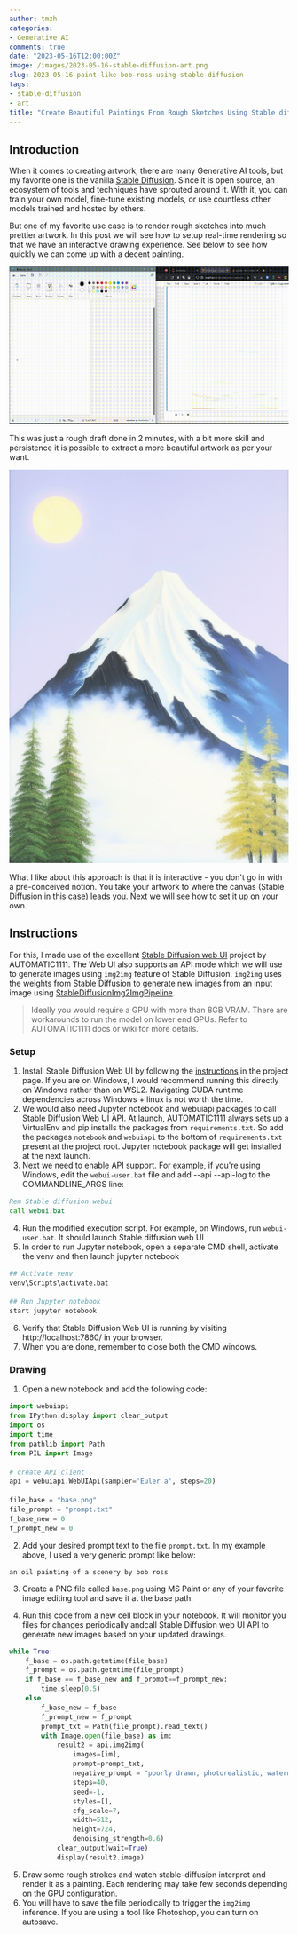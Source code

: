 ```yaml
---
author: tmzh
categories:
- Generative AI 
comments: true
date: "2023-05-16T12:00:00Z"
image: /images/2023-05-16-stable-diffusion-art.png
slug: 2023-05-16-paint-like-bob-ross-using-stable-diffusion
tags:
- stable-diffusion
- art
title: "Create Beautiful Paintings From Rough Sketches Using Stable diffusion"
---
```


## Introduction
When it comes to creating artwork, there are many Generative AI tools, but my favorite one is the vanilla [Stable Diffusion](https://github.com/CompVis/stable-diffusion). Since it is open source, an ecosystem of tools and techniques have sprouted around it. With it, you can train your own model, fine-tune existing models, or use countless other models trained and hosted by others. 

But one of my favorite use case is to render rough sketches into much prettier artwork. In this post we will see how to setup real-time rendering so that we have an interactive drawing experience. See below to see how quickly we can come up with a decent painting. 

![Interactive drawing](/images/2023-05-16-stable-diffusion-art.gif)

This was just a rough  draft done in 2 minutes, with a bit more skill and persistence it is possible to extract a more beautiful artwork as per your want. 

![Mountain](/images/2023-05-16-stable-diffusion-art.png)

What I like about this approach is that it is interactive - you don't go in with a pre-conceived notion. You take your artwork to where the canvas (Stable Diffusion in this case) leads you. Next we will see how to set it up on your own.

## Instructions
For this, I made use of the excellent [Stable Diffusion web UI](https://github.com/AUTOMATIC1111/stable-diffusion-webui) project by AUTOMATIC1111. The Web UI also supports an API mode which we will use to generate images using `img2img` feature of Stable Diffusion. `img2img` uses the weights from Stable Diffusion to generate new images from an input image using [StableDiffusionImg2ImgPipeline](https://replicate.com/stability-ai/stable-diffusion-img2img). 

> Ideally you would require a GPU with more than 8GB VRAM. There are workarounds to run the model on lower end GPUs. Refer to AUTOMATIC1111 docs or wiki for more details.

### Setup
1. Install Stable Diffusion Web UI by following the [instructions](https://github.com/AUTOMATIC1111/stable-diffusion-webui/wiki/Install-and-Run-on-NVidia-GPUs#windows-method-1) in the project page. If you are on Windows, I would recommend running this directly on Windows rather than on WSL2. Navigating CUDA runtime dependencies across Windows + linux is not worth the time.
2. We would also need Jupyter notebook and webuiapi packages to call Stable Diffusion Web UI API. At launch, AUTOMATIC1111 always sets up a VirtualEnv and pip installs the packages from `requirements.txt`. So add the packages `notebook` and `webuiapi` to the bottom of `requirements.txt` present at the project root. Jupyter notebook package will get installed at the next launch. 
3. Next we need to [enable](https://github.com/AUTOMATIC1111/stable-diffusion-webui/wiki/API) API support. For example, if you're using Windows, edit the `webui-user.bat` file and add --api --api-log to the COMMANDLINE_ARGS line:
```bat
Rem Stable diffusion webui
call webui.bat
```
4. Run the modified execution script. For example, on Windows, run `webui-user.bat`. It should launch Stable diffusion web UI
5. In order to run Jupyter notebook, open a separate CMD shell, activate the venv and then launch jupyter notebook
```bash
## Activate venv
venv\Scripts\activate.bat 

## Run Jupyter notebook
start jupyter notebook

```
6. Verify that Stable Diffusion Web UI is running by visiting http://localhost:7860/ in your browser.
7. When you are done, remember to close both the CMD windows.

### Drawing
1. Open a new notebook and add the following code:
```python
import webuiapi  
from IPython.display import clear_output
import os
import time
from pathlib import Path
from PIL import Image

# create API client
api = webuiapi.WebUIApi(sampler='Euler a', steps=20)

file_base = "base.png"
file_prompt = "prompt.txt"
f_base_new = 0
f_prompt_new = 0 
```

2. Add your desired prompt text to the file `prompt.txt`. In my example above, I used a very generic prompt like below:
```
an oil painting of a scenery by bob ross
```

3. Create a PNG file called `base.png` using MS Paint or any of your favorite image editing tool and save it at the  base path.

4. Run this code from a new cell block in your notebook. It will monitor you files for changes periodically andcall Stable Diffusion web UI API to generate new images based on your updated drawings.

```python
while True:
    f_base = os.path.getmtime(file_base)
    f_prompt = os.path.getmtime(file_prompt)
    if f_base == f_base_new and f_prompt==f_prompt_new:
        time.sleep(0.5)
    else:
        f_base_new = f_base
        f_prompt_new = f_prompt
        prompt_txt = Path(file_prompt).read_text()
        with Image.open(file_base) as im:
            result2 = api.img2img(
                images=[im], 
                prompt=prompt_txt, 
                negative_prompt = "poorly drawn, photorealistic, watermark, logo, text, bad anatomy, missing fingers,missing body part,mangled hands, NSFW",
                steps=40,
                seed=-1,
                styles=[],
                cfg_scale=7, 
                width=512,
                height=724,
                denoising_strength=0.6)
            clear_output(wait=True)
            display(result2.image)
```
5. Draw some rough strokes and watch stable-diffusion interpret and render it as a painting. Each rendering may take few seconds depending on the GPU configuration. 
6. You will have to save the file periodically to trigger the `img2img` inference. If you are using a tool like Photoshop, you can turn on autosave.

